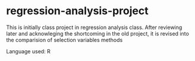 # regression-analysis-project

This is initially class project in regression analysis class. After reviewing later and acknowleging the shortcoming in the old project, it is revised into the comparision of selection variables methods


Language used: R
